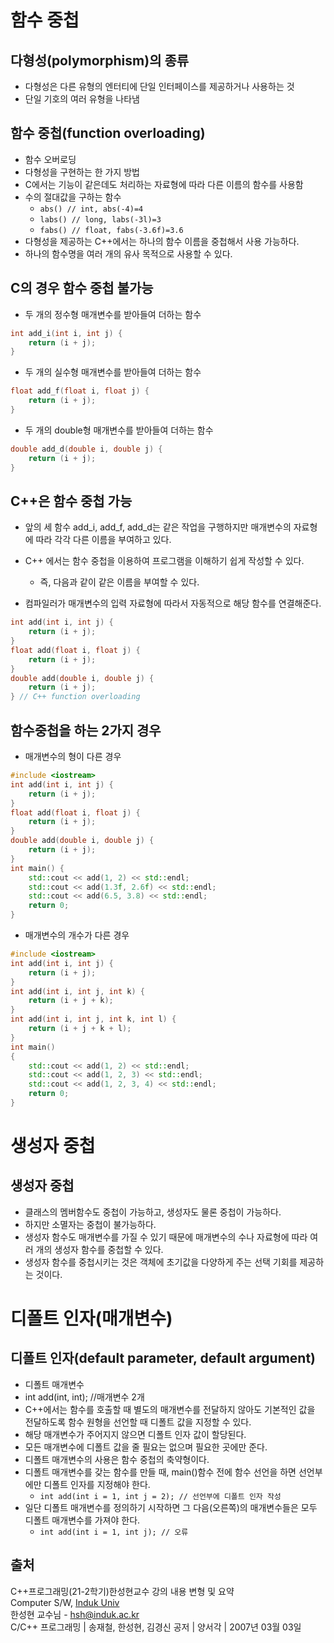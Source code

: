 # 함수 중첩

## 다형성(polymorphism)의 종류

- 다형성은 다른 유형의 엔터티에 단일 인터페이스를 제공하거나 사용하는 것
- 단일 기호의 여러 유형을 나타냄

## 함수 중첩(function overloading)

- 함수 오버로딩
- 다형성을 구현하는 한 가지 방법
- C에서는 기능이 같은데도 처리하는 자료형에 따라 다른 이름의 함수를 사용함
- 수의 절대값을 구하는 함수
  - ``` abs() // int, abs(-4)=4 ```
  - ``` labs() // long, labs(-3l)=3 ```
  - ``` fabs() // float, fabs(-3.6f)=3.6 ```
- 다형성을 제공하는 C++에서는 하나의 함수 이름을 중첩해서 사용 가능하다.
- 하나의 함수명을 여러 개의 유사 목적으로 사용할 수 있다.

## C의 경우 함수 중첩 불가능

- 두 개의 정수형 매개변수를 받아들여 더하는 함수

```cpp
int add_i(int i, int j) {
    return (i + j);
}
```

- 두 개의 실수형 매개변수를 받아들여 더하는 함수

```cpp
float add_f(float i, float j) {
    return (i + j);
}
```

- 두 개의 double형 매개변수를 받아들여 더하는 함수

```cpp
double add_d(double i, double j) {
    return (i + j);
}
```

## C++은 함수 중첩 가능

- 앞의 세 함수 add_i, add_f, add_d는 같은 작업을 구행하지만 매개변수의 자료형에 따라 각각 다른 이름을 부여하고 있다.

- C++ 에서는 함수 중첩을 이용하여 프로그램을 이해하기 쉽게 작성할 수 있다.
  - 즉, 다음과 같이 같은 이름을 부여할 수 있다.

- 컴파일러가 매개변수의 입력 자료형에 따라서 자동적으로 해당 함수를 연결해준다.

```cpp
int add(int i, int j) {
    return (i + j);
}
float add(float i, float j) {
    return (i + j);
}
double add(double i, double j) {
    return (i + j);
} // C++ function overloading
```

## 함수중첩을 하는 2가지 경우

- 매개변수의 형이 다른 경우

```cpp
#include <iostream>
int add(int i, int j) {
    return (i + j);
}
float add(float i, float j) {
    return (i + j);
}
double add(double i, double j) {
    return (i + j);
}
int main() {
    std::cout << add(1, 2) << std::endl;
    std::cout << add(1.3f, 2.6f) << std::endl;
    std::cout << add(6.5, 3.8) << std::endl;
    return 0;
}
```

- 매개변수의 개수가 다른 경우

```cpp
#include <iostream>
int add(int i, int j) {
    return (i + j);
}
int add(int i, int j, int k) {
    return (i + j + k);
}
int add(int i, int j, int k, int l) {
    return (i + j + k + l);
}
int main()
{
    std::cout << add(1, 2) << std::endl;
    std::cout << add(1, 2, 3) << std::endl;
    std::cout << add(1, 2, 3, 4) << std::endl;
    return 0;
}
```

# 생성자 중첩

## 생성자 중첩

- 클래스의 멤버함수도 중첩이 가능하고, 생성자도 물론 중첩이 가능하다.
- 하지만 소멸자는 중첩이 불가능하다.
- 생성자 함수도 매개변수를 가질 수 있기 때문에 매개변수의 수나 자료형에 따라 여러 개의 생성자 함수를 중첩할 수 있다.
- 생성자 함수를 중첩시키는 것은 객체에 초기값을 다양하게 주는 선택 기회를 제공하는 것이다.

# 디폴트 인자(매개변수)

## 디폴트 인자(default parameter, default argument)

- 디폴트 매개변수
- int add(int, int); //매개변수 2개
- C++에서는 함수를 호출할 때 별도의 매개변수를 전달하지 않아도 기본적인 값을 전달하도록 함수 원형을 선언할 때 디폴트 값을 지정할 수 있다.
- 해당 매개변수가 주어지지 않으면 디폴트 인자 값이 할당된다.
- 모든 매개변수에 디폴트 값을 줄 필요는 없으며 필요한 곳에만 준다.
- 디폴트 매개변수의 사용은 함수 중첩의 축약형이다.
- 디폴트 매개변수를 갖는 함수를 만들 때, main()함수 전에 함수 선언을 하면 선언부에만 디폴트 인자를 지정해야 한다.
  - ``` int add(int i = 1, int j = 2); // 선언부에 디폴트 인자 작성 ```
- 일단 디폴트 매개변수를 정의하기 시작하면 그 다음(오른쪽)의 매개변수들은 모두 디폴트 매개변수를 가져야 한다.
  - ``` int add(int i = 1, int j); // 오류 ```

## 출처

C++프로그래밍(21-2학기)한성현교수 강의 내용 변형 및 요약  
Computer S/W, [Induk Univ][googlelink]  
한성현 교수님 -  hsh@induk.ac.kr  
C/C++ 프로그래밍 | 송재철, 한성현, 김경신 공저 | 양서각 | 2007년 03월 03일

[id]: URL "Optional Title here"
[googlelink]: https://www.induk.ac.kr "Go google"